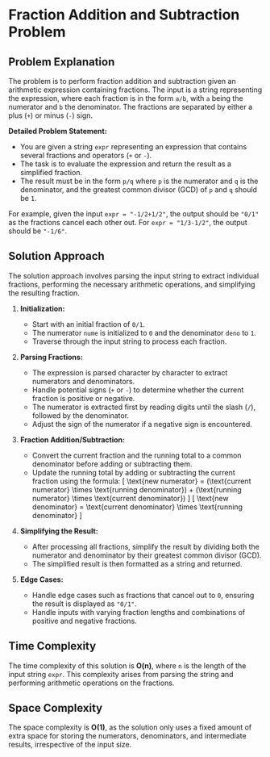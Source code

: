 # Fraction Addition and Subtraction Problem

## Problem Explanation

The problem is to perform fraction addition and subtraction given an arithmetic expression containing fractions. The input is a string representing the expression, where each fraction is in the form `a/b`, with `a` being the numerator and `b` the denominator. The fractions are separated by either a plus (`+`) or minus (`-`) sign.

**Detailed Problem Statement:**
- You are given a string `expr` representing an expression that contains several fractions and operators (`+` or `-`).
- The task is to evaluate the expression and return the result as a simplified fraction.
- The result must be in the form `p/q` where `p` is the numerator and `q` is the denominator, and the greatest common divisor (GCD) of `p` and `q` should be `1`.

For example, given the input `expr = "-1/2+1/2"`, the output should be `"0/1"` as the fractions cancel each other out. For `expr = "1/3-1/2"`, the output should be `"-1/6"`.

## Solution Approach

The solution approach involves parsing the input string to extract individual fractions, performing the necessary arithmetic operations, and simplifying the resulting fraction.

1. **Initialization:**
   - Start with an initial fraction of `0/1`.
   - The numerator `nume` is initialized to `0` and the denominator `deno` to `1`.
   - Traverse through the input string to process each fraction.

2. **Parsing Fractions:**
   - The expression is parsed character by character to extract numerators and denominators.
   - Handle potential signs (`+` or `-`) to determine whether the current fraction is positive or negative.
   - The numerator is extracted first by reading digits until the slash (`/`), followed by the denominator.
   - Adjust the sign of the numerator if a negative sign is encountered.

3. **Fraction Addition/Subtraction:**
   - Convert the current fraction and the running total to a common denominator before adding or subtracting them.
   - Update the running total by adding or subtracting the current fraction using the formula:
     \[
     \text{new numerator} = (\text{current numerator} \times \text{running denominator}) + (\text{running numerator} \times \text{current denominator})
     \]
     \[
     \text{new denominator} = \text{current denominator} \times \text{running denominator}
     \]

4. **Simplifying the Result:**
   - After processing all fractions, simplify the result by dividing both the numerator and denominator by their greatest common divisor (GCD).
   - The simplified result is then formatted as a string and returned.

5. **Edge Cases:**
   - Handle edge cases such as fractions that cancel out to `0`, ensuring the result is displayed as `"0/1"`.
   - Handle inputs with varying fraction lengths and combinations of positive and negative fractions.

## Time Complexity

The time complexity of this solution is **O(n)**, where `n` is the length of the input string `expr`. This complexity arises from parsing the string and performing arithmetic operations on the fractions.

## Space Complexity

The space complexity is **O(1)**, as the solution only uses a fixed amount of extra space for storing the numerators, denominators, and intermediate results, irrespective of the input size.

